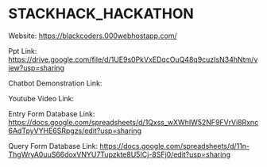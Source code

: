 # STACKHACK_HACKATHON
Website: https://blackcoders.000webhostapp.com/ 

Ppt Link: https://drive.google.com/file/d/1UE9s0PkVxEDqcOuQ48q9cuzIsN34hNtm/view?usp=sharing

Chatbot Demonstration Link:

Youtube Video Link:

Entry Form Database Link: https://docs.google.com/spreadsheets/d/1Qxss_wXWhIW52NF9FVrVi8Rxnc6AdTpyVYHE6SRpgzs/edit?usp=sharing

Query Form Database Link: https://docs.google.com/spreadsheets/d/11n-ThgWryA0uuS66doxVNYU7Tupzkte8U5ICj-8SFj0/edit?usp=sharing
